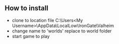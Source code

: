 ## How to install<br/>
* clone to location file C:\Users\<My Username>\AppData\LocalLow\IronGate\Valheim<br/>
* change name to 'worlds' replace to world folder<br/>
* start game to play
